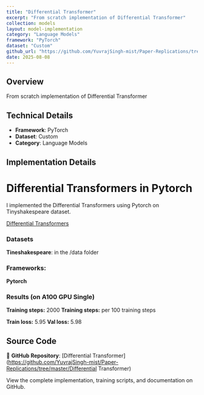 ```yaml
---
title: "Differential Transformer"
excerpt: "From scratch implementation of Differential Transformer"
collection: models
layout: model-implementation
category: "Language Models"
framework: "PyTorch"
dataset: "Custom"
github_url: "https://github.com/YuvrajSingh-mist/Paper-Replications/tree/master/Differential Transformer"
date: 2025-08-08
---
```


## Overview
From scratch implementation of Differential Transformer

## Technical Details
- **Framework**: PyTorch
- **Dataset**: Custom
- **Category**: Language Models

## Implementation Details

# Differential Transformers in Pytorch

I implemented the Differential Transformers using Pytorch on Tinyshakespeare dataset.

[Differential Transformers](https://arxiv.org/pdf/2410.05258)


### Datasets

**Tineshakespeare**: in the /data folder

### Frameworks:
**Pytorch**


### Results (on A100 GPU Single)

**Training steps:** 2000
**Training steps:** per 100 training steps

**Train loss:**  5.95
**Val loss:** 5.98

## Source Code
📁 **GitHub Repository**: [Differential Transformer](https://github.com/YuvrajSingh-mist/Paper-Replications/tree/master/Differential Transformer)

View the complete implementation, training scripts, and documentation on GitHub.

